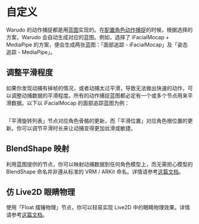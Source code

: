 # 自定义

Warudo 的动作捕捉都是用[蓝图](/docs/mocap/blueprints/overview)实现的。在[配置角色动作捕捉](../assets/character/#dong-zuo-bu-zhuo)的时候，根据选择的方案，Warudo 会自动生成对应的蓝图。例如，选择了 iFacialMocap + MediaPipe 的方案，便会生成两张蓝图：「面部追踪 - iFacialMocap」及「姿态追踪 - MediaPipe」。

## 调整平滑程度

如果你发现动捕有掉帧的情况，或者动捕太过平滑，导致无法做出快速的动作，可以调整动捕数据的平滑程度。所有的动作捕捉蓝图都必定有一个或多个节点用来平滑数据。以下以 iFacialMocap 的面部追踪蓝图为例：

<figure><img src="/images/image(2)(2).png" alt="" /><figcaption></figcaption></figure>

「平滑旋转列表」节点对应角色骨骼的更新，而「平滑位置」对应角色根位置的更新。你可以调节平滑时长来让动捕变得更加丝滑或敏捷。

## BlendShape 映射

利用蓝图提供的节点，你可以映射动捕数据到任何角色模型上，而无需担心模型的 BlendShape 命名并非遵从标准的 VRM / ARKit 命名。详情请参考[这篇文档](../blueprints/mocap-nodes.md)。

## 仿 Live2D 眼睛物理

使用「Float 摆锤物理」节点，你可以轻易实现 Live2D 中的眼睛物理效果。详情请参考[这篇文档](../blueprints/example-live2d-physics.md)。

